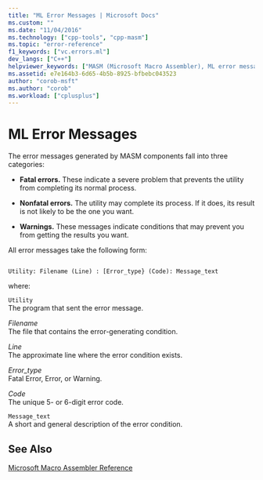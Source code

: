 ```yaml
---
title: "ML Error Messages | Microsoft Docs"
ms.custom: ""
ms.date: "11/04/2016"
ms.technology: ["cpp-tools", "cpp-masm"]
ms.topic: "error-reference"
f1_keywords: ["vc.errors.ml"]
dev_langs: ["C++"]
helpviewer_keywords: ["MASM (Microsoft Macro Assembler), ML error messages"]
ms.assetid: e7e164b3-6d65-4b5b-8925-bfbebc043523
author: "corob-msft"
ms.author: "corob"
ms.workload: ["cplusplus"]
---
```

# ML Error Messages
The error messages generated by MASM components fall into three categories:  
  
-   **Fatal errors.** These indicate a severe problem that prevents the utility from completing its normal process.  
  
-   **Nonfatal errors.** The utility may complete its process. If it does, its result is not likely to be the one you want.  
  
-   **Warnings.** These messages indicate conditions that may prevent you from getting the results you want.  
  
 All error messages take the following form:  
  
```  
  
Utility: Filename (Line) : [Error_type} (Code): Message_text  
```  
  
 where:  
  
 `Utility`  
 The program that sent the error message.  
  
 *Filename*  
 The file that contains the error-generating condition.  
  
 *Line*  
 The approximate line where the error condition exists.  
  
 *Error_type*  
 Fatal Error, Error, or Warning.  
  
 *Code*  
 The unique 5- or 6-digit error code.  
  
 `Message_text`  
 A short and general description of the error condition.  
  
## See Also  
 [Microsoft Macro Assembler Reference](../../assembler/masm/microsoft-macro-assembler-reference.md)